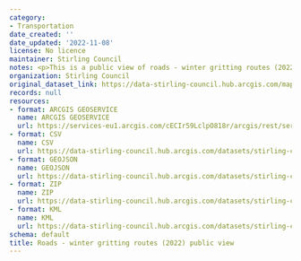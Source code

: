 ```yaml
---
category:
- Transportation
date_created: ''
date_updated: '2022-11-08'
license: No licence
maintainer: Stirling Council
notes: <p>This is a public view of roads - winter gritting routes (2022)</p>
organization: Stirling Council
original_dataset_link: https://data-stirling-council.hub.arcgis.com/maps/stirling-council::roads-winter-gritting-routes-2022-public-view
records: null
resources:
- format: ARCGIS GEOSERVICE
  name: ARCGIS GEOSERVICE
  url: https://services-eu1.arcgis.com/cECIr59LclpO818r/arcgis/rest/services/Gritting_Routes_2022_view/FeatureServer/0
- format: CSV
  name: CSV
  url: https://data-stirling-council.hub.arcgis.com/datasets/stirling-council::roads-winter-gritting-routes-2022-public-view.csv?outSR=%7B%22latestWkid%22%3A27700%2C%22wkid%22%3A27700%7D
- format: GEOJSON
  name: GEOJSON
  url: https://data-stirling-council.hub.arcgis.com/datasets/stirling-council::roads-winter-gritting-routes-2022-public-view.geojson?outSR=%7B%22latestWkid%22%3A27700%2C%22wkid%22%3A27700%7D
- format: ZIP
  name: ZIP
  url: https://data-stirling-council.hub.arcgis.com/datasets/stirling-council::roads-winter-gritting-routes-2022-public-view.zip?outSR=%7B%22latestWkid%22%3A27700%2C%22wkid%22%3A27700%7D
- format: KML
  name: KML
  url: https://data-stirling-council.hub.arcgis.com/datasets/stirling-council::roads-winter-gritting-routes-2022-public-view.kml?outSR=%7B%22latestWkid%22%3A27700%2C%22wkid%22%3A27700%7D
schema: default
title: Roads - winter gritting routes (2022) public view
---
```

